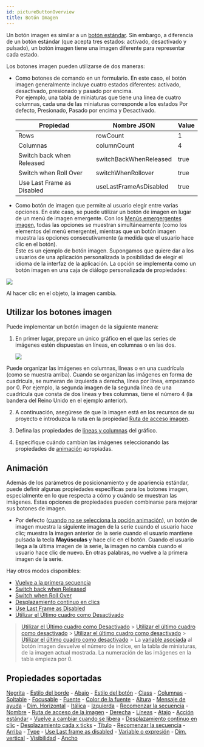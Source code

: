 ```yaml
---
id: pictureButtonOverview
title: Botón Imagen
---
```


Un botón imagen es similar a un [botón estándar](button_overview.md). Sin embargo, a diferencia de un botón estándar (que acepta tres estados: activado, desactivado y pulsado), un botón imagen tiene una imagen diferente para representar cada estado.

Los botones imagen pueden utilizarse de dos maneras:

* Como botones de comando en un formulario. En este caso, el botón imagen generalmente incluye cuatro estados diferentes: activado, desactivado, presionado y pasado por encima.      
  Por ejemplo, una tabla de miniaturas que tiene una línea de cuatro columnas, cada una de las miniaturas corresponde a los estados Por defecto, Presionado, Pasado por encima y Desactivado.

  | Propiedad                  | Nombre JSON            | Value |
  | -------------------------- | ---------------------- | ----- |
  | Rows                       | rowCount               | 1     |
  | Columnas                   | columnCount            | 4     |
  | Switch back when Released  | switchBackWhenReleased | true  |
  | Switch when Roll Over      | switchWhenRollover     | true  |
  | Use Last Frame as Disabled | useLastFrameAsDisabled | true  |

* Como botón de imagen que permite al usuario elegir entre varias opciones. En este caso, se puede utilizar un botón de imagen en lugar de un menú de imagen emergente. Con los [Menús emergergentes imagen](picturePopupMenu_overview.md), todas las opciones se muestran simultáneamente (como los elementos del menú emergente), mientras que un botón imagen muestra las opciones consecutivamente (a medida que el usuario hace clic en el botón).   
  Este es un ejemplo de botón imagen. Supongamos que quiere dar a los usuarios de una aplicación personalizada la posibilidad de elegir el idioma de la interfaz de la aplicación. La opción se implementa como un botón imagen en una caja de diálogo personalizada de propiedades:

![](../assets/en/FormObjects/button_pictureButton.png)

Al hacer clic en el objeto, la imagen cambia.


## Utilizar los botones imagen

Puede implementar un botón imagen de la siguiente manera:

1. En primer lugar, prepare un único gráfico en el que las series de imágenes estén dispuestas en líneas, en columnas o en las dos.

   ![](../assets/en/FormObjects/pictureButton_grid.png)

Puede organizar las imágenes en columnas, líneas o en una cuadrícula (como se muestra arriba). Cuando se organizan las imágenes en forma de cuadrícula, se numeran de izquierda a derecha, línea por línea, empezando por 0. Por ejemplo, la segunda imagen de la segunda línea de una cuadrícula que consta de dos líneas y tres columnas, tiene el número 4 (la bandera del Reino Unido en el ejemplo anterior).

2. A continuación, asegúrese de que la imagen está en los recursos de su proyecto e introduzca la ruta en la propiedad [Ruta de acceso imagen](properties_TextAndPicture.md#picture-pathname).

3. Defina las propiedades de [líneas y columnas](properties_Crop.md) del gráfico.

4. Especifique cuándo cambian las imágenes seleccionando las propiedades de [animación](properties_Animation.md) apropiadas.


## Animación

Además de los parámetros de posicionamiento y de apariencia estándar, puede definir algunas propiedades específicas para los botones imagen, especialmente en lo que respecta a cómo y cuándo se muestran las imágenes. Estas opciones de propiedades pueden combinarse para mejorar sus botones de imagen.

- Por defecto ([cuando no se selecciona la opción animación](properties_Animation.md)), un botón de imagen muestra la siguiente imagen de la serie cuando el usuario hace clic; muestra la imagen anterior de la serie cuando el usuario mantiene pulsada la tecla **Mayúsculas** y hace clic en el botón. Cuando el usuario llega a la última imagen de la serie, la imagen no cambia cuando el usuario hace clic de nuevo. En otras palabras, no vuelve a la primera imagen de la serie.

Hay otros modos disponibles:
- [Vuelve a la primera secuencia](properties_Animation.md#loopBackToFirstFrame)
- [Switch back when Released](properties_Animation.md#switch-back-when-released)
- [Switch when Roll Over](properties_Animation.md#switch-when-roll-over)
- [Desplazamiento continuo en clics](properties_Animation.md#switch-continuously-on-clicks)
- [Use Last Frame as Disabled](properties_Animation.md#use-last-frame-as-disabled)
- [Utilizar el Último cuadro como Desactivado](properties_Animation.md#use-last-frame-as-disabled)
> [Utilizar el Último cuadro como Desactivado](properties_Animation.md#use-last-frame-as-disabled) > [Utilizar el último cuadro como desactivado](properties_Animation.md#use-last-frame-as-disabled) > [Utilizar el último cuadro como desactivado](properties_Animation.md#use-last-frame-as-disabled) > [Utilizar el último cuadro como desactivado](properties_Animation.md#use-last-frame-as-disabled) > La [variable asociada](properties_Object.md#variable-or-expression) al botón imagen devuelve el número de índice, en la tabla de miniaturas, de la imagen actual mostrada. La numeración de las imágenes en la tabla empieza por 0.

## Propiedades soportadas

[Negrita](properties_Text.md#bold) - [Estilo del borde](properties_BackgroundAndBorder.md#border-line-style) - [Abajo](properties_CoordinatesAndSizing.md#bottom) - [Estilo del botón](properties_TextAndPicture.md#button-style) - [Class](properties_Object.md#css-class) - [Columnas](properties_Crop.md#columns) - [Soltable](properties_Action.md#droppable) - [Focusable](properties_Entry.md#focusable) - [Fuente](properties_Text.md#font) - [Color de la fuente](properties_Text.md#font-color) - [Altura](properties_CoordinatesAndSizing.md#height) - [Mensaje de ayuda](properties_Help.md#help-tip) - [Dim. Horizontal](properties_ResizingOptions.md#horizontal-sizing) - [Itálica](properties_Text.md#italic) - [Izquierda](properties_CoordinatesAndSizing.md#left) - [Recomenzar la secuencia](properties_Animation.md#loopBackToFirstFrame) - [Nombre](properties_Object.md#object-name) - [Ruta de acceso de la imagen](properties_Picture.md#pathname) - [Derecha](properties_CoordinatesAndSizing.md#right) - [Líneas](properties_Crop.md#rows) - [Atajo](properties_Entry.md#shortcut) - [Acción estándar](properties_Action.md#standard-action) - [Vuelve a cambiar cuando se libera](properties_Animation.md#switchBackWhenReleased) - [Desplazamiento continuo en clic](properties_Animation.md#switch-continuously-on-clicks) - [Desplazamiento cada x ticks](properties_Animation.md#switch-every-x-ticks) - [Título](properties_Object.md#title) - [Recomenzar la secuencia](properties_Animation.md#switchWhenRollOver) - [Arriba](properties_CoordinatesAndSizing.md#top) - [Type](properties_Object.md#type) - [Use Last frame as disabled](properties_Animation.md#use-last-frame-as-disabled) - [Variable o expresión](properties_Object.md#variable-or-expression) - [Dim. vertical](properties_ResizingOptions.md#vertical-sizing) - [Visibilidad](properties_Display.md#visibility) - [Ancho](properties_CoordinatesAndSizing.md#width) 
